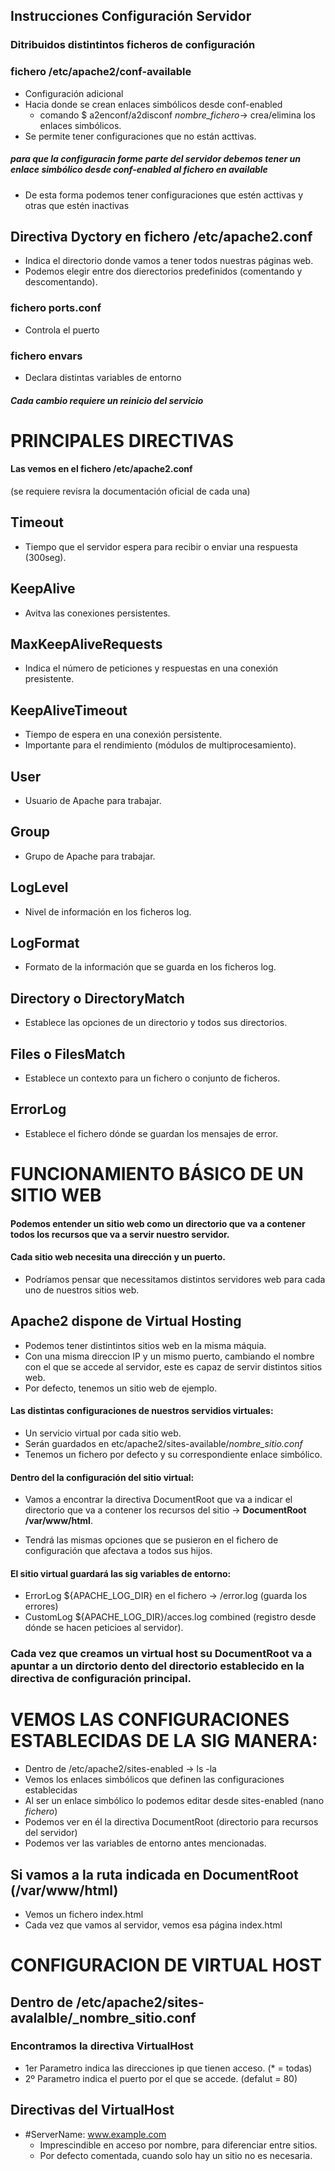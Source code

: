 ## Instrucciones Configuración Servidor 
### Ditribuidos distintintos ficheros de configuración

### fichero /etc/apache2/conf-available
- Configuración adicional
- Hacia donde se crean enlaces simbólicos desde conf-enabled
    - comando $ a2enconf/a2disconf _nombre_fichero_-> crea/elimina los enlaces simbólicos.
- Se permite tener configuraciones que no están acttivas.

##### para que la configuracin forme parte del servidor debemos tener un enlace simbólico desde conf-enabled al fichero en available
- De esta forma podemos tener configuraciones que estén acttivas y otras que estén inactivas

## Directiva Dyctory en fichero /etc/apache2.conf
- Indica el directorio donde vamos a tener todos nuestras páginas web.
- Podemos elegir entre dos dierectorios predefinidos (comentando y descomentando).

### fichero ports.conf
- Controla el puerto 

### fichero envars 
- Declara distintas variables de entorno


##### Cada cambio requiere un reinicio del servicio

# PRINCIPALES DIRECTIVAS
#### Las vemos en el fichero /etc/apache2.conf
(se requiere revisra la documentación oficial de cada una)
## Timeout
- Tiempo que el servidor espera para recibir o enviar una respuesta (300seg).

## KeepAlive
- Avitva las conexiones persistentes.

## MaxKeepAliveRequests
- Indica el número de peticiones y respuestas en una conexión presistente.

## KeepAliveTimeout
- Tiempo de espera en una conexión persistente.
- Importante para el rendimiento (módulos de multiprocesamiento).

## User
- Usuario de Apache para trabajar.

## Group
- Grupo de Apache para trabajar.

## LogLevel
- Nivel de información en los ficheros log.

## LogFormat
- Formato de la información que se guarda en los ficheros log.

## Directory o DirectoryMatch
- Establece las opciones de un directorio y todos sus directorios.

## Files o FilesMatch
-  Establece un contexto para un fichero o conjunto de ficheros.

## ErrorLog
- Establece el fichero dónde se guardan los mensajes de error.



# FUNCIONAMIENTO BÁSICO DE UN SITIO WEB ######

#### Podemos entender un sitio web como un directorio que va a contener todos los recursos que va a servir nuestro servidor.

#### Cada sitio web necesita una dirección y un puerto.
- Podríamos pensar que necessitamos distintos servidores web para cada uno de nuestros sitios web.

## Apache2 dispone de Virtual Hosting
- Podemos tener distintintos sitios web en la misma máquia.
- Con una misma direccion IP y un mismo puerto, cambiando el nombre con el que se accede al servidor, este es capaz de servir distintos sitios web.
- Por defecto, tenemos un sitio web de ejemplo.

#### Las distintas configuraciones de nuestros servidios virtuales:
- Un servicio virtual por cada sitio web.
- Serán guardados en etc/apache2/sites-available/_nombre_sitio.conf_
- Tenemos un fichero por defecto y su correspondiente enlace simbólico.

#### Dentro del la configuración del sitio virtual:
- Vamos a encontrar la directiva DocumentRoot que va a indicar el directorio que va a contener los recursos del sitio -> **DocumentRoot /var/www/html**.

- Tendrá las mismas opciones que se pusieron en el fichero de configuración que afectava a todos sus hijos.

#### El sitio virtual guardará las sig variables de entorno:
- ErrorLog ${APACHE_LOG_DIR} en el fichero -> /error.log (guarda los errores)
- CustomLog ${APACHE_LOG_DIR}/acces.log combined (registro desde dónde se hacen peticioes al servidor).

### Cada vez que creamos un virtual host su DocumentRoot va a apuntar a un dirctorio dento del directorio establecido en la directiva de configuración principal.

# VEMOS LAS CONFIGURACIONES ESTABLECIDAS DE LA SIG MANERA:
- Dentro de /etc/apache2/sites-enabled -> ls -la
- Vemos los enlaces simbólicos que definen las configuraciones establecidas
- Al ser un enlace simbólico lo podemos editar desde sites-enabled (nano _fichero_)
- Podemos ver en él la directiva DocumentRoot (directorio para recursos del servidor)
- Podemos ver las variables de entorno antes mencionadas.

## Si vamos a la ruta indicada en DocumentRoot (/var/www/html)
- Vemos un fichero index.html
- Cada vez que vamos al servidor, vemos esa página index.html


# CONFIGURACION DE VIRTUAL HOST

## Dentro de /etc/apache2/sites-avalalble/_nombre_sitio.conf
### Encontramos la directiva VirtualHost
- 1er Parametro indica las direcciones ip que tienen acceso. (* = todas)
- 2º Parametro indica el puerto por el que se accede. (defalut = 80)
## Directivas del VirtualHost
- #ServerName: www.example.com
    - Imprescindible en acceso por nombre, para diferenciar entre sitios.
    - Por defecto comentada, cuando solo hay un sitio no es necesaria.

